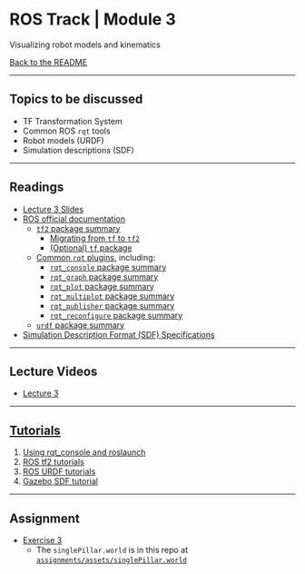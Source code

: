 # ROS Track | Module 3
Visualizing robot models and kinematics

[Back to the README](README.md)

---
## Topics to be discussed
* TF Transformation System
* Common ROS `rqt` tools
* Robot models (URDF)
* Simulation descriptions (SDF)

---
## Readings
* [Lecture 3 Slides](readings/lecture3.pdf)
* [ROS official documentation](http://wiki.ros.org/)
    * [`tf2` package summary](http://wiki.ros.org/tf2)
        * [Migrating from `tf` to `tf2`](http://wiki.ros.org/tf2/Migration)
        * [(Optional) `tf` package](http://wiki.ros.org/tf)
    * [Common `rqt` plugins](http://wiki.ros.org/rqt_common_plugins), including:
        * [`rqt_console` package summary](http://wiki.ros.org/rqt_console)
        * [`rqt_graph` package summary](http://wiki.ros.org/rqt_graph)
        * [`rqt_plot` package summary](http://wiki.ros.org/rqt_plot)
        * [`rqt_multiplot` package summary](http://wiki.ros.org/rqt_multiplot)
        * [`rqt_publisher` package summary](http://wiki.ros.org/rqt_publisher)
        * [`rqt_reconfigure` package summary](http://wiki.ros.org/rqt_reconfigure)
    * [`urdf` package summary](http://wiki.ros.org/urdf)
* [Simulation Description Format (SDF) Specifications](http://sdformat.org/spec)

---
## Lecture Videos
* [Lecture 3](https://www.youtube.com/watch?v=_GgHFuib_LU&list=PLE-BQwvVGf8HOvwXPgtDfWoxd4Cc6ghiP&index=3)

---
## [Tutorials](http://wiki.ros.org/ROS/Tutorials)
1. [Using rqt_console and roslaunch](http://wiki.ros.org/ROS/Tutorials/UsingRqtconsoleRoslaunch)
2. [ROS tf2 tutorials](http://wiki.ros.org/tf2/Tutorials)
3. [ROS URDF tutorials](http://wiki.ros.org/urdf/Tutorials)
4. [Gazebo SDF tutorial](http://gazebosim.org/tutorials?tut=build_robot&cat=build_robot)

---
## Assignment
* [Exercise 3](assignments/exercise3.pdf)
    * The `singlePillar.world` is in this repo at [`assignments/assets/singlePillar.world`](assignments/assets/singlePillar.world)